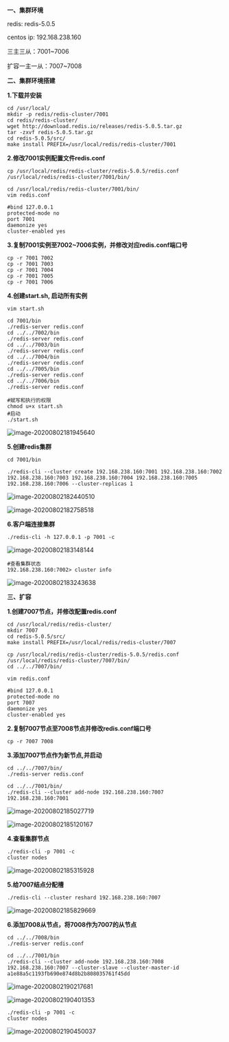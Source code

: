 **一、集群环境**

redis: redis-5.0.5

centos ip: 192.168.238.160  

三主三从：7001~7006

扩容一主一从：7007~7008

**二、集群环境搭建**

**1.下载并安装**

~~~
cd /usr/local/
mkdir -p redis/redis-cluster/7001
cd redis/redis-cluster/
wget http://download.redis.io/releases/redis-5.0.5.tar.gz
tar -zxvf redis-5.0.5.tar.gz
cd redis-5.0.5/src/
make install PREFIX=/usr/local/redis/redis-cluster/7001
~~~

**2.修改7001实例配置文件redis.conf**

~~~
cp /usr/local/redis/redis-cluster/redis-5.0.5/redis.conf /usr/local/redis/redis-cluster/7001/bin/
~~~

~~~
cd /usr/local/redis/redis-cluster/7001/bin/
vim redis.conf

#bind 127.0.0.1
protected-mode no
port 7001
daemonize yes
cluster-enabled yes
~~~

**3.复制7001实例至7002~7006实例，并修改对应redis.conf端口号**

~~~
cp -r 7001 7002
cp -r 7001 7003
cp -r 7001 7004
cp -r 7001 7005
cp -r 7001 7006
~~~

**4.创建start.sh, 启动所有实例**

~~~
vim start.sh

cd 7001/bin
./redis-server redis.conf
cd ../../7002/bin
./redis-server redis.conf
cd ../../7003/bin
./redis-server redis.conf
cd ../../7004/bin
./redis-server redis.conf
cd ../../7005/bin
./redis-server redis.conf
cd ../../7006/bin
./redis-server redis.conf
~~~

~~~
#赋写和执行的权限
chmod u+x start.sh
#启动
./start.sh
~~~

![image-20200802181945640](C:\Users\MingLi\AppData\Roaming\Typora\typora-user-images\image-20200802181945640.png)

**5.创建redis集群**

~~~
cd 7001/bin

./redis-cli --cluster create 192.168.238.160:7001 192.168.238.160:7002 192.168.238.160:7003 192.168.238.160:7004 192.168.238.160:7005 192.168.238.160:7006 --cluster-replicas 1
~~~

![image-20200802182440510](C:\Users\MingLi\AppData\Roaming\Typora\typora-user-images\image-20200802182440510.png)

![image-20200802182758518](C:\Users\MingLi\AppData\Roaming\Typora\typora-user-images\image-20200802182758518.png)

**6.客户端连接集群**

~~~
./redis-cli -h 127.0.0.1 -p 7001 -c
~~~

![image-20200802183148144](C:\Users\MingLi\AppData\Roaming\Typora\typora-user-images\image-20200802183148144.png)

~~~
#查看集群状态
192.168.238.160:7002> cluster info
~~~

![image-20200802183243638](C:\Users\MingLi\AppData\Roaming\Typora\typora-user-images\image-20200802183243638.png)

**三、扩容**

**1.创建7007节点，并修改配置redis.conf**

~~~
cd /usr/local/redis/redis-cluster/
mkdir 7007
cd redis-5.0.5/src/
make install PREFIX=/usr/local/redis/redis-cluster/7007
~~~

~~~
cp /usr/local/redis/redis-cluster/redis-5.0.5/redis.conf /usr/local/redis/redis-cluster/7007/bin/
cd ../../7007/bin/
~~~

~~~
vim redis.conf

#bind 127.0.0.1
protected-mode no
port 7007
daemonize yes
cluster-enabled yes
~~~

**2.复制7007节点至7008节点并修改redis.conf端口号**

~~~
cp -r 7007 7008
~~~

**3.添加7007节点作为新节点,并启动**

~~~
cd ../../7007/bin/
./redis-server redis.conf
~~~

~~~
cd ../../7001/bin/
./redis-cli --cluster add-node 192.168.238.160:7007 192.168.238.160:7001
~~~

![image-20200802185027719](C:\Users\MingLi\AppData\Roaming\Typora\typora-user-images\image-20200802185027719.png)

![image-20200802185120167](C:\Users\MingLi\AppData\Roaming\Typora\typora-user-images\image-20200802185120167.png)

**4.查看集群节点**

~~~
./redis-cli -p 7001 -c
cluster nodes
~~~

![image-20200802185315928](C:\Users\MingLi\AppData\Roaming\Typora\typora-user-images\image-20200802185315928.png)

**5.给7007结点分配槽**

~~~
./redis-cli --cluster reshard 192.168.238.160:7007
~~~

![image-20200802185829669](C:\Users\MingLi\AppData\Roaming\Typora\typora-user-images\image-20200802185829669.png)

**6.添加7008从节点，将7008作为7007的从节点**

~~~
cd ../../7008/bin
./redis-server redis.conf
~~~

~~~
cd ../../7001/bin
./redis-cli --cluster add-node 192.168.238.160:7008 192.168.238.160:7007 --cluster-slave --cluster-master-id a1e88a5c1193fb690e874d8b2b808035761f45dd
~~~

![image-20200802190217681](C:\Users\MingLi\AppData\Roaming\Typora\typora-user-images\image-20200802190217681.png)

![image-20200802190401353](C:\Users\MingLi\AppData\Roaming\Typora\typora-user-images\image-20200802190401353.png)

~~~
./redis-cli -p 7001 -c
cluster nodes
~~~

![image-20200802190450037](C:\Users\MingLi\AppData\Roaming\Typora\typora-user-images\image-20200802190450037.png)